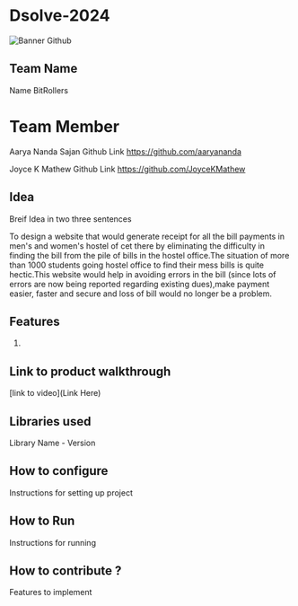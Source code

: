 # Dsolve-2024

![Banner Github](https://github.com/csacet/Dsolve-2024/assets/90597530/365f4d52-fd34-4df5-948d-8e95745a653a)


## Team Name
Name  BitRollers

# Team Member
Aarya Nanda Sajan Github Link https://github.com/aaryananda

Joyce  K Mathew Github Link https://github.com/JoyceKMathew

## Idea
Breif Idea in two three sentences 

To design a website that would generate receipt for all the bill payments in men's and women's hostel of cet there by eliminating the difficulty in finding the bill from the pile of bills in the hostel office.The situation of more than 1000 students  going hostel office to find their mess bills is quite hectic.This website would help in avoiding errors in the bill (since lots of errors are now being reported regarding existing dues),make payment easier, faster and secure and loss of bill would no longer be a problem.
## Features 
1. 

## Link to product walkthrough
[link to video](Link Here)

   
## Libraries used
Library Name - Version


## How to configure
Instructions for setting up project

## How to Run
Instructions for running

## How to contribute ? 
Features to implement 
